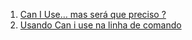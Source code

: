1. [Can I Use… mas será que preciso ?](https://medium.com/@lnfnunes/can-i-use-mas-ser%C3%A1-que-preciso-2c8a78757390)
1. [Usando Can i use na linha de comando](http://andersonweb.github.io/blog/2015/07/01/usando-can-i-use-na-linha-de-comando.html)
